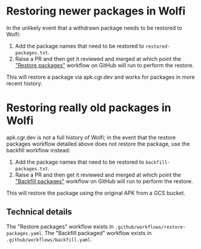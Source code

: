 # Restoring newer packages in Wolfi

In the unlikely event that a withdrawn package needs to be restored to Wolfi:

1. Add the package names that need to be restored to `restored-packages.txt`.
2. Raise a PR and then get it reviewed and merged at which point the
["Restore packages"](https://github.com/wolfi-dev/os/actions/workflows/restore-packages.yaml)
workflow on GitHub will run to perform the restore.

This will restore a package via apk.cgr.dev and works for packages in more recent
history.

# Restoring really old packages in Wolfi

apk.cgr.dev is not a full history of Wolfi; in the event that the restore packages
workflow detailed above does not restore the package, use the backfill workflow instead:

1. Add the package names that need to be restored to `backfill-packages.txt`.
2. Raise a PR and then get it reviewed and merged at which point the
["Backfill packages"](https://github.com/wolfi-dev/os/actions/workflows/backfill.yaml)
workflow on GitHub will run to perform the restore.

This will restore the package using the original APK from a GCS bucket.

## Technical details

The "Restore packages" workflow exists in `.github/workflows/restore-packages.yaml`.
The "Backfill packaged" workflow exists in `.github/workflows/backfill.yaml`.

